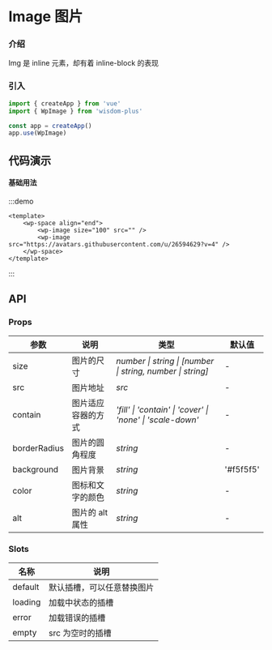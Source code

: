 # Image 图片

### 介绍

Img 是 inline 元素，却有着 inline-block 的表现

### 引入

```js
import { createApp } from 'vue'
import { WpImage } from 'wisdom-plus'

const app = createApp()
app.use(WpImage)
```

## 代码演示

#### 基础用法

:::demo
```vue
<template>
    <wp-space align="end">
        <wp-image size="100" src="" />
        <wp-image src="https://avatars.githubusercontent.com/u/26594629?v=4" />
    </wp-space>
</template>
```
:::

## API

### Props

| 参数         | 说明                                                          | 类型                                                       | 默认值 |
| ------------ | ------------------------------------------------------------- | ---------------------------------------------------------- | ------ |
| size | 图片的尺寸                                                      | _number \| string \| [number \| string, number \| string]_ | -      |
| src | 图片地址                                                        | _src_                                                   | -     |
| contain | 图片适应容器的方式 | _'fill' \| 'contain' \| 'cover' \| 'none' \| 'scale-down'_                                                   | -      |
| borderRadius | 图片的圆角程度 | _string_                                                   | -      |
| background | 图片背景 | _string_                                                   | '#f5f5f5'      |
| color | 图标和文字的颜色 | _string_                                                   | -      |
| alt | 图片的 alt 属性 | _string_                                                   | -      |

### Slots

| 名称    | 说明     |
| ------- | -------- |
| default | 默认插槽，可以任意替换图片 |
| loading | 加载中状态的插槽 |
| error | 加载错误的插槽 |
| empty | src 为空时的插槽 |